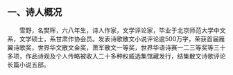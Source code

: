 ## 一、诗人概况

&emsp;&emsp;雪野，名樊晖，六八年生，诗人作家，文学评论家，毕业于北京师范大学中文系，文学硕士，系甘肃作协会员。发表诗歌散文小说评论逾500万字，荣获首届雁翼诗歌奖，世界华文散文金奖，萧军散文一等奖，世界华语诗赛一二三等奖等三十多项，作品诗观及个人传略被收入二十多种权威选集馆藏发行，结集散文诗歌评论长篇小说五部。